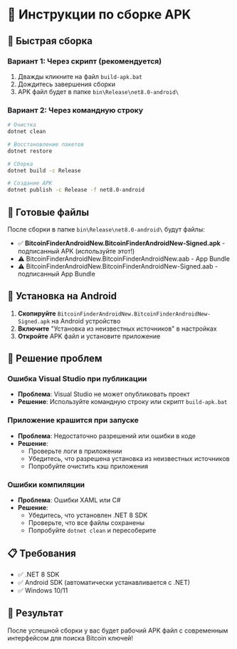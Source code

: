 # 📱 Инструкции по сборке APK

## 🚀 Быстрая сборка

### Вариант 1: Через скрипт (рекомендуется)
1. Дважды кликните на файл `build-apk.bat`
2. Дождитесь завершения сборки
3. APK файл будет в папке `bin\Release\net8.0-android\`

### Вариант 2: Через командную строку
```bash
# Очистка
dotnet clean

# Восстановление пакетов
dotnet restore

# Сборка
dotnet build -c Release

# Создание APK
dotnet publish -c Release -f net8.0-android
```

## 📁 Готовые файлы

После сборки в папке `bin\Release\net8.0-android\` будут файлы:

- ✅ **BitcoinFinderAndroidNew.BitcoinFinderAndroidNew-Signed.apk** - подписанный APK (используйте этот!)
- ⚠️ BitcoinFinderAndroidNew.BitcoinFinderAndroidNew.aab - App Bundle
- ⚠️ BitcoinFinderAndroidNew.BitcoinFinderAndroidNew-Signed.aab - подписанный App Bundle

## 📱 Установка на Android

1. **Скопируйте** `BitcoinFinderAndroidNew.BitcoinFinderAndroidNew-Signed.apk` на Android устройство
2. **Включите** "Установка из неизвестных источников" в настройках
3. **Откройте** APK файл и установите приложение

## 🔧 Решение проблем

### Ошибка Visual Studio при публикации
- **Проблема**: Visual Studio не может опубликовать проект
- **Решение**: Используйте командную строку или скрипт `build-apk.bat`

### Приложение крашится при запуске
- **Проблема**: Недостаточно разрешений или ошибки в коде
- **Решение**: 
  - Проверьте логи в приложении
  - Убедитесь, что разрешена установка из неизвестных источников
  - Попробуйте очистить кэш приложения

### Ошибки компиляции
- **Проблема**: Ошибки XAML или C#
- **Решение**: 
  - Убедитесь, что установлен .NET 8 SDK
  - Проверьте, что все файлы сохранены
  - Попробуйте `dotnet clean` и пересоберите

## 📋 Требования

- ✅ .NET 8 SDK
- ✅ Android SDK (автоматически устанавливается с .NET)
- ✅ Windows 10/11

## 🎯 Результат

После успешной сборки у вас будет рабочий APK файл с современным интерфейсом для поиска Bitcoin ключей! 